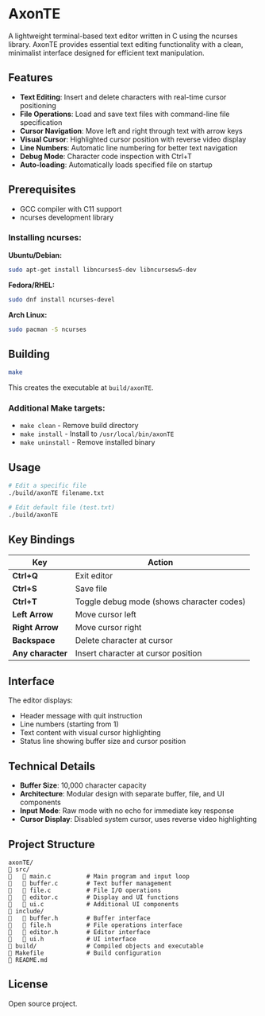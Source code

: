 # AxonTE

A lightweight terminal-based text editor written in C using the ncurses library. AxonTE provides essential text editing functionality with a clean, minimalist interface designed for efficient text manipulation.

## Features

- **Text Editing**: Insert and delete characters with real-time cursor positioning
- **File Operations**: Load and save text files with command-line file specification
- **Cursor Navigation**: Move left and right through text with arrow keys
- **Visual Cursor**: Highlighted cursor position with reverse video display
- **Line Numbers**: Automatic line numbering for better text navigation
- **Debug Mode**: Character code inspection with Ctrl+T
- **Auto-loading**: Automatically loads specified file on startup

## Prerequisites

- GCC compiler with C11 support
- ncurses development library

### Installing ncurses:

**Ubuntu/Debian:**
```bash
sudo apt-get install libncurses5-dev libncursesw5-dev
```

**Fedora/RHEL:**
```bash
sudo dnf install ncurses-devel
```

**Arch Linux:**
```bash
sudo pacman -S ncurses
```

## Building

```bash
make
```

This creates the executable at `build/axonTE`.

### Additional Make targets:
- `make clean` - Remove build directory
- `make install` - Install to `/usr/local/bin/axonTE`
- `make uninstall` - Remove installed binary

## Usage

```bash
# Edit a specific file
./build/axonTE filename.txt

# Edit default file (test.txt)
./build/axonTE
```

## Key Bindings

| Key | Action |
|-----|--------|
| **Ctrl+Q** | Exit editor |
| **Ctrl+S** | Save file |
| **Ctrl+T** | Toggle debug mode (shows character codes) |
| **Left Arrow** | Move cursor left |
| **Right Arrow** | Move cursor right |
| **Backspace** | Delete character at cursor |
| **Any character** | Insert character at cursor position |

## Interface

The editor displays:
- Header message with quit instruction
- Line numbers (starting from 1)
- Text content with visual cursor highlighting
- Status line showing buffer size and cursor position

## Technical Details

- **Buffer Size**: 10,000 character capacity
- **Architecture**: Modular design with separate buffer, file, and UI components
- **Input Mode**: Raw mode with no echo for immediate key response
- **Cursor Display**: Disabled system cursor, uses reverse video highlighting

## Project Structure

```
axonTE/
   src/
      main.c          # Main program and input loop
      buffer.c        # Text buffer management
      file.c          # File I/O operations
      editor.c        # Display and UI functions
      ui.c            # Additional UI components
   include/
      buffer.h        # Buffer interface
      file.h          # File operations interface
      editor.h        # Editor interface
      ui.h            # UI interface
   build/              # Compiled objects and executable
   Makefile            # Build configuration
   README.md
```

## License

Open source project.
